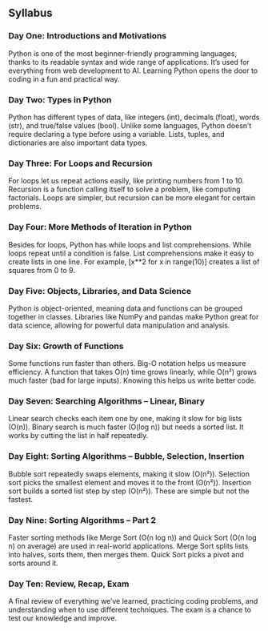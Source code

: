 ## Syllabus

### Day One: Introductions and Motivations

Python is one of the most beginner-friendly programming languages, thanks to its readable syntax and wide range of applications. It’s used for everything from web development to AI. Learning Python opens the door to coding in a fun and practical way.

### Day Two: Types in Python

Python has different types of data, like integers (int), decimals (float), words (str), and true/false values (bool). Unlike some languages, Python doesn’t require declaring a type before using a variable. Lists, tuples, and dictionaries are also important data types.

### Day Three: For Loops and Recursion

For loops let us repeat actions easily, like printing numbers from 1 to 10. Recursion is a function calling itself to solve a problem, like computing factorials. Loops are simpler, but recursion can be more elegant for certain problems.

### Day Four: More Methods of Iteration in Python

Besides for loops, Python has while loops and list comprehensions. While loops repeat until a condition is false. List comprehensions make it easy to create lists in one line. For example, [x**2 for x in range(10)] creates a list of squares from 0 to 9.

### Day Five: Objects, Libraries, and Data Science

Python is object-oriented, meaning data and functions can be grouped together in classes. Libraries like NumPy and pandas make Python great for data science, allowing for powerful data manipulation and analysis.

### Day Six: Growth of Functions

Some functions run faster than others. Big-O notation helps us measure efficiency. A function that takes O(n) time grows linearly, while O(n²) grows much faster (bad for large inputs). Knowing this helps us write better code.

### Day Seven: Searching Algorithms – Linear, Binary

Linear search checks each item one by one, making it slow for big lists (O(n)). Binary search is much faster (O(log n)) but needs a sorted list. It works by cutting the list in half repeatedly.

### Day Eight: Sorting Algorithms – Bubble, Selection, Insertion

Bubble sort repeatedly swaps elements, making it slow (O(n²)). Selection sort picks the smallest element and moves it to the front (O(n²)). Insertion sort builds a sorted list step by step (O(n²)). These are simple but not the fastest.

### Day Nine: Sorting Algorithms – Part 2

Faster sorting methods like Merge Sort (O(n log n)) and Quick Sort (O(n log n) on average) are used in real-world applications. Merge Sort splits lists into halves, sorts them, then merges them. Quick Sort picks a pivot and sorts around it.

### Day Ten: Review, Recap, Exam

A final review of everything we’ve learned, practicing coding problems, and understanding when to use different techniques. The exam is a chance to test our knowledge and improve.
